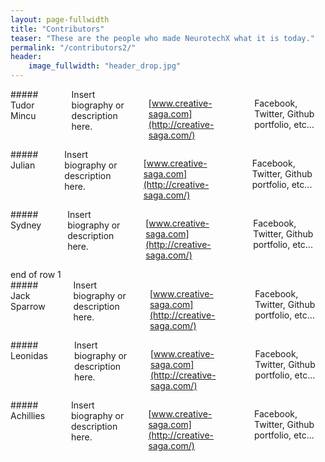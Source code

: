 ```yaml
---
layout: page-fullwidth
title: "Contributors"
teaser: "These are the people who made NeurotechX what it is today."
permalink: "/contributors2/"
header:
    image_fullwidth: "header_drop.jpg"
---
```

<div class="row">

<div class="row"> <!--  row 1 -->
<div class="medium-4 columns" markdown="1">
##### Tudor Mincu
<hr>
Insert biography or description here.

[www.creative-saga.com](http://creative-saga.com/)

Facebook, Twitter, Github portfolio, etc...

</div>

<div class="medium-4 columns" markdown="1">
##### Julian
<hr>
Insert biography or description here.

[www.creative-saga.com](http://creative-saga.com/)

Facebook, Twitter, Github portfolio, etc...

</div>

<div class="medium-4 columns" markdown="1">
##### Sydney
<hr>
Insert biography or description here.

[www.creative-saga.com](http://creative-saga.com/)

Facebook, Twitter, Github portfolio, etc...

</div>
</div> end of row 1

<div class="row"> <!--   row 2 -->
<div class="medium-4 columns" markdown="1">
##### Jack Sparrow
<hr>
Insert biography or description here.

[www.creative-saga.com](http://creative-saga.com/)

Facebook, Twitter, Github portfolio, etc...

</div>

<div class="medium-4 columns" markdown="1">
##### Leonidas
<hr>
Insert biography or description here.

[www.creative-saga.com](http://creative-saga.com/)

Facebook, Twitter, Github portfolio, etc...

</div>

<div class="medium-4 columns" markdown="1">
##### Achillies
<hr>
Insert biography or description here.

[www.creative-saga.com](http://creative-saga.com/)

Facebook, Twitter, Github portfolio, etc...

</div>
</div>  <!--  end of row 2-->

</div> <!--  end of main content row -->
